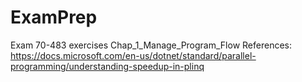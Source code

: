 # ExamPrep
Exam 70-483 exercises
Chap_1_Manage_Program_Flow
References:
https://docs.microsoft.com/en-us/dotnet/standard/parallel-programming/understanding-speedup-in-plinq

